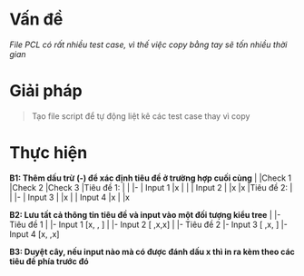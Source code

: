 # Vấn đề
*File PCL có rất nhiều test case, vì thế việc copy bằng tay sẽ tốn nhiều thời gian*

# Giải pháp
> Tạo file script để tự động liệt kê các test case thay vì copy

# Thực hiện

**B1: Thêm dấu trừ (-) để xác định tiêu đề ở trường hợp cuối cùng**
|                           |Check 1    |Check 2    |Check 3
|Tiêu đề 1:                 |           |           |-
|   Input 1                 |x          |           |
|   Input 2                 |           |x          |x
|Tiêu đề 2:                 |           |           |-
|   Input 3                 |           |x          |
|   Input 4                 |x          |           |x

**B2: Lưu tất cả thông tin tiêu đề và input vào một đối tượng kiểu tree**
|
|- Tiêu đề 1
|   |- Input 1     [x, , ]
|   |- Input 2     [ ,x,x]
|
|- Tiêu đề 2
    |- Input 3     [ ,x, ]
    |- Input 4     [x, ,x]

**B3: Duyệt cây, nếu input nào mà có được đánh dấu x thì in ra kèm theo các tiêu đề phía trước đó**
